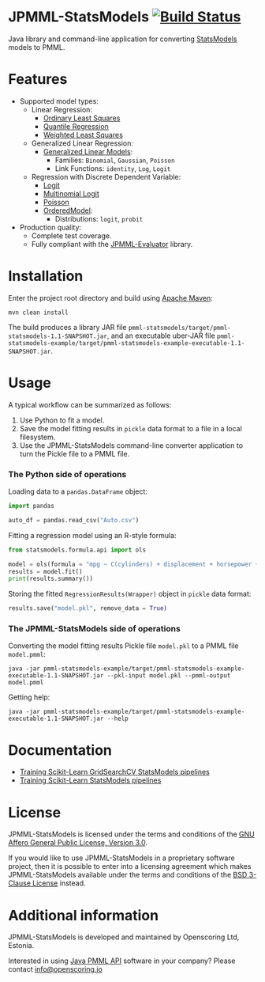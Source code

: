 JPMML-StatsModels [![Build Status](https://github.com/jpmml/jpmml-statsmodels/workflows/maven/badge.svg)](https://github.com/jpmml/jpmml-statsmodels/actions?query=workflow%3A%22maven%22)
=================

Java library and command-line application for converting [StatsModels](https://www.statsmodels.org/) models to PMML.

# Features #

* Supported model types:
  * Linear Regression:
    * [Ordinary Least Squares](https://www.statsmodels.org/dev/generated/statsmodels.regression.linear_model.OLS.html)
    * [Quantile Regression](https://www.statsmodels.org/dev/generated/statsmodels.regression.quantile_regression.QuantReg.html)
    * [Weighted Least Squares](https://www.statsmodels.org/dev/generated/statsmodels.regression.linear_model.WLS.html)
  * Generalized Linear Regression:
    * [Generalized Linear Models](https://www.statsmodels.org/stable/generated/statsmodels.genmod.generalized_linear_model.GLM.html):
      * Families: `Binomial`, `Gaussian`, `Poisson`
      * Link Functions: `identity`, `Log`, `Logit`
  * Regression with Discrete Dependent Variable:
    * [Logit](https://www.statsmodels.org/dev/generated/statsmodels.discrete.discrete_model.Logit.html)
    * [Multinomial Logit](https://www.statsmodels.org/dev/generated/statsmodels.discrete.discrete_model.MNLogit.html)
    * [Poisson](https://www.statsmodels.org/dev/generated/statsmodels.discrete.discrete_model.Poisson.html)
    * [OrderedModel](https://www.statsmodels.org/dev/generated/statsmodels.miscmodels.ordinal_model.OrderedModel.html):
      * Distributions: `logit`, `probit`
* Production quality:
  * Complete test coverage.
  * Fully compliant with the [JPMML-Evaluator](https://github.com/jpmml/jpmml-evaluator) library.

# Installation #

Enter the project root directory and build using [Apache Maven](https://maven.apache.org/):

```
mvn clean install
```

The build produces a library JAR file `pmml-statsmodels/target/pmml-statsmodels-1.1-SNAPSHOT.jar`, and an executable uber-JAR file `pmml-statsmodels-example/target/pmml-statsmodels-example-executable-1.1-SNAPSHOT.jar`.

# Usage #

A typical workflow can be summarized as follows:

1. Use Python to fit a model.
2. Save the model fitting results in `pickle` data format to a file in a local filesystem.
3. Use the JPMML-StatsModels command-line converter application to turn the Pickle file to a PMML file.

### The Python side of operations

Loading data to a `pandas.DataFrame` object:

```python
import pandas

auto_df = pandas.read_csv("Auto.csv")
```

Fitting a regression model using an R-style formula:

```python
from statsmodels.formula.api import ols

model = ols(formula = "mpg ~ C(cylinders) + displacement + horsepower + weight + acceleration + C(model_year) + C(origin)", data = auto_df)
results = model.fit()
print(results.summary())
```

Storing the fitted `RegressionResults(Wrapper)` object in `pickle` data format:

```python
results.save("model.pkl", remove_data = True)
```

### The JPMML-StatsModels side of operations

Converting the model fitting results Pickle file `model.pkl` to a PMML file `model.pmml`:

```
java -jar pmml-statsmodels-example/target/pmml-statsmodels-example-executable-1.1-SNAPSHOT.jar --pkl-input model.pkl --pmml-output model.pmml
```

Getting help:

```
java -jar pmml-statsmodels-example/target/pmml-statsmodels-example-executable-1.1-SNAPSHOT.jar --help
```

# Documentation #

* [Training Scikit-Learn GridSearchCV StatsModels pipelines](https://openscoring.io/blog/2023/10/15/sklearn_statsmodels_gridsearchcv_pipeline/)
* [Training Scikit-Learn StatsModels pipelines](https://openscoring.io/blog/2023/03/28/sklearn_statsmodels_pipeline/)

# License #

JPMML-StatsModels is licensed under the terms and conditions of the [GNU Affero General Public License, Version 3.0](https://www.gnu.org/licenses/agpl-3.0.html).

If you would like to use JPMML-StatsModels in a proprietary software project, then it is possible to enter into a licensing agreement which makes JPMML-StatsModels available under the terms and conditions of the [BSD 3-Clause License](https://opensource.org/licenses/BSD-3-Clause) instead.

# Additional information #

JPMML-StatsModels is developed and maintained by Openscoring Ltd, Estonia.

Interested in using [Java PMML API](https://github.com/jpmml) software in your company? Please contact [info@openscoring.io](mailto:info@openscoring.io)